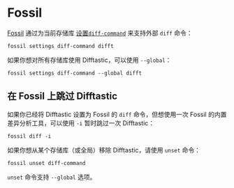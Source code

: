 # Fossil

[Fossil](https://fossil-scm.org/) 通过为当前存储库 [设置`diff-command`](https://fossil-scm.org/home/help?cmd=diff-command) 来支持外部 `diff` 命令：

```
fossil settings diff-command difft
```

如果你想对所有存储库使用 Difftastic，可以使用 `--global`：

```
fossil settings diff-command --global difft
```

## 在 Fossil 上跳过 Difftastic

如果你已经将 Difftastic 设置为 Fossil 的 `diff` 命令，但想使用一次 Fossil 的内置差异分析工具，可以使用 `-i` 暂时跳过一次 Difftastic：

```
fossil diff -i
```

如果你想从某个存储库（或全局）移除 Difftastic，请使用 `unset` 命令：

```
fossil unset diff-command
```

`unset` 命令支持 `--global` 选项。